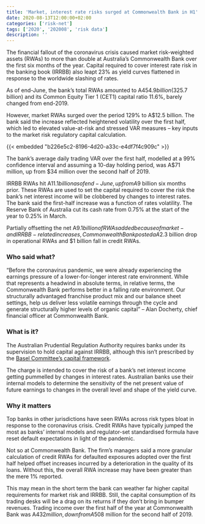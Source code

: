 ```yaml
---
title: 'Market, interest rate risks surged at Commonwealth Bank in H1'
date: 2020-08-13T12:00:00+02:00
categories: ['risk-net']
tags: ['2020', '202008', 'risk data']
description: ''
---
```


The financial fallout of the coronavirus crisis caused market risk-weighted assets (RWAs) to more than double at Australia’s Commonwealth Bank over the first six months of the year. Capital required to cover interest rate risk in the banking book (IRRBB) also leapt 23% as yield curves flattened in response to the worldwide slashing of rates.

As of end-June, the bank’s total RWAs amounted to A$454.9 billion ($325.7 billion) and its Common Equity Tier 1 (CET1) capital ratio 11.6%, barely changed from end-2019.

However, market RWAs surged over the period 129% to A$12.5 billion. The bank said the increase reflected heightened volatility over the first half, which led to elevated value-at-risk and stressed VAR measures – key inputs to the market risk regulatory capital calculation.

{{< embedded "b226e5c2-8196-4d20-a33c-e4df7f4c909c" >}}

The bank’s average daily trading VAR over the first half, modelled at a 99% confidence interval and assuming a 10-day holding period, was A$71 million, up from $34 million over the second half of 2019.

IRRBB RWAs hit A$11.1 billion as of end-June, up from A$9 billion six months prior. These RWAs are used to set the capital required to cover the risk the bank’s net interest income will be clobbered by changes to interest rates. The bank said the first-half increase was a function of rates volatility. The Reserve Bank of Australia cut its cash rate from 0.75% at the start of the year to 0.25% in March.

Partially offsetting the net A$9.1 billion of RWAs added because of market- and IRRBB-related increases, Commonwealth Bank posted a A$2.3 billion drop in operational RWAs and $1 billion fall in credit RWAs.

### Who said what?

“Before the coronavirus pandemic, we were already experiencing the earnings pressure of a lower-for-longer interest rate environment. While that represents a headwind in absolute terms, in relative terms, the Commonwealth Bank performs better in a falling rate environment. Our structurally advantaged franchise product mix and our balance sheet settings, help us deliver less volatile earnings through the cycle and generate structurally higher levels of organic capital” – Alan Docherty, chief financial officer at Commonwealth Bank.

### What is it?

The Australian Prudential Regulation Authority requires banks under its supervision to hold capital against IRRBB, although this isn’t prescribed by the [Basel Committee’s capital framework](https://www.risk.net/regulation/basel-committee/2441334/basel-abandons-plans-pillar-1-rates-risk-charge).

The charge is intended to cover the risk of a bank’s net interest income getting pummelled by changes in interest rates. Australian banks use their internal models to determine the sensitivity of the net present value of future earnings to changes in the overall level and shape of the yield curve.

### Why it matters

Top banks in other jurisdictions have seen RWAs across risk types bloat in response to the coronavirus crisis. Credit RWAs have typically jumped the most as banks’ internal models and regulator-set standardised formula have reset default expectations in light of the pandemic.

Not so at Commonwealth Bank. The firm’s managers said a more granular calculation of credit RWAs for defaulted exposures adopted over the first half helped offset increases incurred by a deterioration in the quality of its loans. Without this, the overall RWA increase may have been greater than the mere 1% reported.

This may mean in the short term the bank can weather far higher capital requirements for market risk and IRRBB. Still, the capital consumption of its trading desks will be a drag on its returns if they don’t bring in bumper revenues. Trading income over the first half of the year at Commonwealth Bank was A$432 million, down from A$508 million for the second half of 2019.

